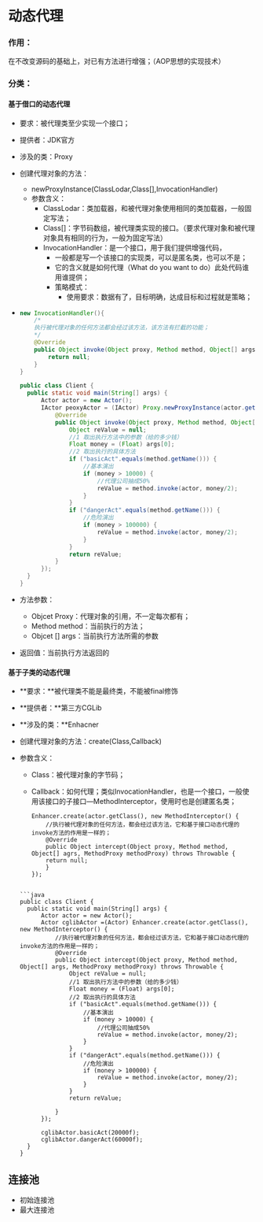

# 动态代理

### 作用：

在不改变源码的基础上，对已有方法进行增强；（AOP思想的实现技术）



### 分类：

#### 基于借口的动态代理

- 要求：被代理类至少实现一个接口；

- 提供者：JDK官方

- 涉及的类：Proxy

- 创建代理对象的方法：

  - newProxyInstance(ClassLodar,Class[],InvocationHandler)
  - 参数含义：
    - ClassLodar：类加载器，和被代理对象使用相同的类加载器，一般固定写法；
    - Class[]：字节码数组，被代理类实现的接口。（要求代理对象和被代理对象具有相同的行为，一般为固定写法）
    - InvocationHandler：是一个接口，用于我们提供增强代码，
      - 一般都是写一个该接口的实现类，可以是匿名类，也可以不是；
      - 它的含义就是如何代理（What do you want to do）此处代码谁用谁提供；
      - 策略模式：
        - 使用要求：数据有了，目标明确，达成目标和过程就是策略；

- ```java
  new InvocationHandler(){
      /*
      执行被代理对象的任何方法都会经过该方法，该方法有拦截的功能；
      */
      @Override
      public Object invoke(Object proxy, Method method, Object[] args) throws Throwable 	{
          return null;
      }
  }
  ```

  ```java
  public class Client {
  	public static void main(String[] args) {
  		Actor actor = new Actor();
  		IActor peoxyActor = (IActor) Proxy.newProxyInstance(actor.getClass().getClassLoader(), actor.getClass().getInterfaces(), new InvocationHandler() {
  			@Override
  			public Object invoke(Object proxy, Method method, Object[] args) throws Throwable {
  				Object reValue = null;
  				//1 取出执行方法中的参数（给的多少钱）
  				Float money = (Float) args[0];
  				//2 取出执行的具体方法
  				if ("basicAct".equals(method.getName())) {
  					//基本演出
  					if (money > 10000) {
  						//代理公司抽成50%
  						reValue = method.invoke(actor, money/2);
  					}
  				}
  				if ("dangerAct".equals(method.getName())) {
  					//危险演出
  					if (money > 100000) {
  						reValue = method.invoke(actor, money/2);
  					}
  				}
  				return reValue;
  			}
  		});
  	}
  }
  ```

- 方法参数：
  - Objcet Proxy：代理对象的引用，不一定每次都有；
  - Method method：当前执行的方法；
  - Objcet [] args：当前执行方法所需的参数
- 返回值：当前执行方法返回的



#### 基于子类的动态代理

- **要求：**被代理类不能是最终类，不能被final修饰

- **提供者：**第三方CGLib

- **涉及的类：**Enhacner

- 创建代理对象的方法：create(Class,Callback)

- 参数含义：

  - Class：被代理对象的字节码；

  - Callback：如何代理；类似InvocationHandler，也是一个接口，一般使用该接口的子接口—MethodInterceptor，使用时也是创建匿名类；

	```
    Enhancer.create(actor.getClass(), new MethodInterceptor() {
    	//执行被代理对象的任何方法，都会经过该方法，它和基于接口动态代理的invoke方法的作用是一样的；
        @Override
        public Object intercept(Object proxy, Method method, Object[] agrs, MethodProxy methodProxy) throws Throwable {
        return null;
        }
    });
  ```

  ```java
  public class Client {
  	public static void main(String[] args) {
  		Actor actor = new Actor();
  		Actor cglibActor =(Actor) Enhancer.create(actor.getClass(), new MethodInterceptor() {
  			//执行被代理对象的任何方法，都会经过该方法，它和基于接口动态代理的invoke方法的作用是一样的；
  			@Override
  			public Object intercept(Object proxy, Method method, Object[] args, MethodProxy methodProxy) throws Throwable {
  				Object reValue = null;
  				//1 取出执行方法中的参数（给的多少钱）
  				Float money = (Float) args[0];
  				//2 取出执行的具体方法
  				if ("basicAct".equals(method.getName())) {
  					//基本演出
  					if (money > 10000) {
  						//代理公司抽成50%
  						reValue = method.invoke(actor, money/2);
  					}
  				}
  				if ("dangerAct".equals(method.getName())) {
  					//危险演出
  					if (money > 100000) {
  						reValue = method.invoke(actor, money/2);
  					}
  				}
  				return reValue;
  
  			}
  		});
  
  		cglibActor.basicAct(20000f);
  		cglibActor.dangerAct(60000f);
  	}
  }
  ```

  

## 连接池

- 初始连接池
- 最大连接池







